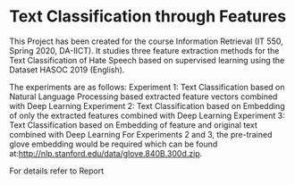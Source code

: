 # Text Classification through Features

This Project has been created for the course Information Retrieval (IT 550, Spring 2020, DA-IICT). It studies three feature extraction methods for the Text Classification of Hate Speech based on supervised learning using the Dataset HASOC 2019 (English).

The experiments are as follows:
Experiment 1: Text Classification based on Natural Language Processing based extracted feature vectors combined with Deep Learning
Experiment 2: Text Classification based on Embedding of only the extracted features combined with Deep Learning
Experiment 3: Text Classification based on Embedding of feature and original text combined with Deep Learning
For Experiments 2 and 3, the pre-trained glove embedding would be required which can be found at:http://nlp.stanford.edu/data/glove.840B.300d.zip. 

For details refer to Report



